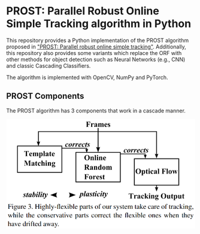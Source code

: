 # PROST: Parallel Robust Online Simple Tracking algorithm in Python

This repository provides a Python implementation of the PROST algorithm proposed in ["PROST: Parallel robust online simple tracking"](https://doi.org/10.1109/CVPR.2010.5540145). Additionally, this repository also provides some variants which replace the ORF with other methods for object detection such as Neural Networks (e.g., CNN) and classic Cascading Classifiers.

The algorithm is implemented with OpenCV, NumPy and PyTorch.

## PROST Components

The PROST algorithm has 3 components that work in a cascade manner.

![](.github/.img/components.png)
